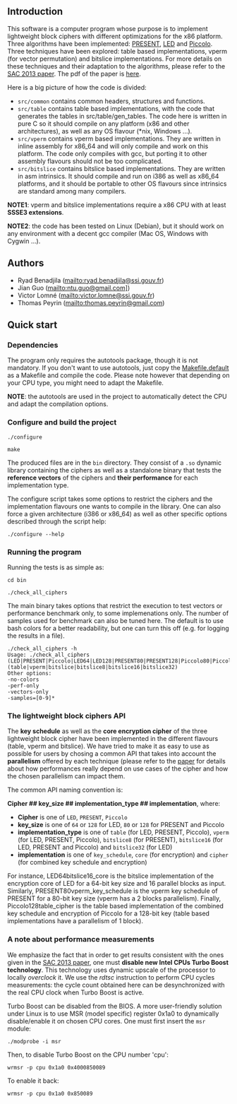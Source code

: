 ## Introduction

This software is a computer program whose purpose is to implement
lightweight block ciphers with different optimizations for the x86
platform. Three algorithms have been implemented: [PRESENT](homes.esat.kuleuven.be/.../papers/present_ches07.pdf), 
[LED](https://sites.google.com/site/ledblockcipher/) and [Piccolo](http://link.springer.com/chapter/10.1007%2F978-3-642-23951-9_23#page-1). 
Three techniques have been explored: table based 
implementations, vperm (for vector permutation) and bitslice 
implementations. For more details on these techniques and their 
adaptation to the algorithms, please refer to the 
[SAC 2013 paper](http://eprint.iacr.org/2013/445). The pdf 
of the paper is [here](doc/Implementing_Lightweight_Block_Ciphers_on_x86_Architectures.pdf).

Here is a big picture of how the code is divided:

  * `src/common` contains common headers, structures and functions.
  * `src/table` contains table based implementations, with the code 
    that generates the tables in src/table/gen_tables. The code here 
    is written in pure C so it should compile on any platform (x86 
    and other architectures), as well as any OS flavour (*nix, 
    Windows ...).
  * `src/vperm` contains vperm based implementations. They are written 
    in inline assembly for x86_64 and will only compile and work on 
    this platform. The code only compiles with gcc, but porting it to
    other assembly flavours should not be too complicated.
  * `src/bitslice` contains bitslice based implementations. They are 
    written in asm intrinsics. It should compile and run on i386 as 
    well as x86_64 platforms, and it should be portable to other OS 
    flavours since intrinsics are standard among many compilers.

**NOTE1**: vperm and bitslice implementations require a x86 CPU with at least 
**SSSE3 extensions**.

**NOTE2**: the code has been tested on Linux (Debian), but it should work 
on any environment with a decent gcc compiler (Mac OS, Windows with Cygwin ...).

## Authors

  * Ryad Benadjila (<mailto:ryad.benadjila@ssi.gouv.fr>)
  * Jian Guo (<mailto:ntu.guo@gmail.com]>)
  * Victor Lomné (<mailto:victor.lomne@ssi.gouv.fr>)
  * Thomas Peyrin (<mailto:thomas.peyrin@gmail.com>)

## Quick start

### Dependencies
The program only requires the autotools package, though it is not mandatory. 
If you don't want to use autotools, just copy the [Makefile.default](Makefile.default) 
as a Makefile and compile the code. Please note however that depending on your 
CPU type, you might need to adapt the Makefile.

**NOTE**: the autotools are used in the project to automatically detect the CPU 
and adapt the compilation options.

### Configure and build the project

    ./configure

    make

The produced files are in the `bin` directory. They consist of a `.so` dynamic 
library containing the ciphers as well as a standalone binary that tests the 
**reference vectors** of the ciphers and **their performance** for each implementation 
type.

The configure script takes some options to restrict the ciphers and the implementation flavours 
one wants to compile in the library. One can also force a given architecture (i386 or 
x86\_64) as well as other specific options described through the script help:
 
    ./configure --help

### Running the program

Running the tests is as simple as:

    cd bin

    ./check_all_ciphers

The main binary takes options that restrict the execution to test vectors or performance 
benchmark only, to some implemenations only. The number of samples used for benchmark can also 
be tuned here. The default is to use bash colors for a better readability, but one can turn this 
off (e.g. for logging the results in a file).

    ./check_all_ciphers -h
    Usage: ./check_all_ciphers (LED|PRESENT|Piccolo|LED64|LED128|PRESENT80|PRESENT128|Piccolo80|Piccolo128) 
    (table|vperm|bitslice|bitslice8|bitslice16|bitslice32)
    Other options:
    -no-colors
    -perf-only
    -vectors-only
    -samples=[0-9]*

### The lightweight block ciphers API

The **key schedule** as well as the **core encryption cipher** of the three lightweight block 
cipher have been implemented in the different flavours (table, vperm and bitslice). We have 
tried to make it as easy to use as possible for users by chosing a common API that takes 
into account the **parallelism** offered by each technique (please refer to the 
[paper](doc/Implementing_Lightweight_Block_Ciphers_on_x86_Architectures.pdf) for details about 
how performances really depend on use cases of the cipher and how the chosen parallelism 
can impact them.

The common API naming convention is:

**Cipher ## key\_size ## implementation\_type ## implementation**, where:

  * **Cipher** is one of `LED`, `PRESENT`, `Piccolo`
  * **key\_size** is one of `64` or `128` for LED, `80` or `128` for PRESENT and Piccolo
  * **implementation\_type** is one of `table` (for LED, PRESENT, Piccolo), `vperm` (for 
LED, PRESENT, Piccolo), `bitslice8` (for PRESENT), `bitslice16` (for LED, PRESENT and Piccolo) and 
`bitslice32` (for LED)
  * **implementation** is one of `key_schedule`, `core` (for encryption) and `cipher` (for combined 
key schedule and encryption)

For instance, LED64bitslice16\_core is the bitslice implementation of the encryption core of LED 
for a 64-bit key size and 16 parallel blocks as input. Similarly, PRESENT80vperm\_key\_schedule is 
the vperm key schedule of PRESENT for a 80-bit key size (vperm has a 2 blocks parallelism). 
Finally, Piccolo128table\_cipher is the table based implementation of the combined key schedule and 
encryption of Piccolo for a 128-bit key (table based implementations have a parallelism of 1 block).

### A note about performance measurements

We emphasize the fact that in order to get results consistent with the ones 
given in the [SAC 2013 paper](http://eprint.iacr.org/2013/445), one must 
**disable new Intel CPUs Turbo Boost technology**. This technology uses 
dynamic upscale of the processor to locally _overclock_ it. We use 
the *rdtsc* instruction to perform CPU cycles measurements: the cycle 
count obtained here can be desynchronized with the real CPU clock when 
Turbo Boost is active.

Turbo Boost can be disabled from the BIOS. A more user-friendly solution 
under Linux is to use MSR (model specific) register 0x1a0 to dynamically 
disable/enable it on chosen CPU cores. One must first insert the `msr` 
module:

 
    ./modprobe -i msr

Then, to disable Turbo Boost on the CPU number 'cpu':

    wrmsr -p cpu 0x1a0 0x4000850089

To enable it back:

    wrmsr -p cpu 0x1a0 0x850089
